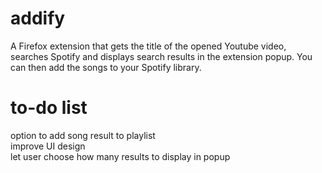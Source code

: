 # addify
A Firefox extension that gets the title of the opened Youtube video, searches Spotify and displays search results in the extension popup. You can then add the songs to your Spotify library.

# to-do list
option to add song result to playlist\
improve UI design\
let user choose how many results to display in popup
